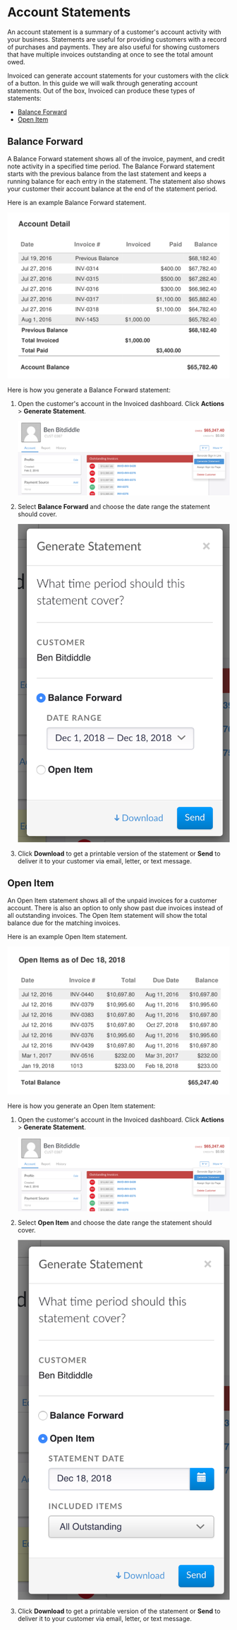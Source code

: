 # Account Statements

An account statement is a summary of a customer's account activity with your business. Statements are useful for providing customers with a record of purchases and payments. They are also useful for showing customers that have multiple invoices outstanding at once to see the total amount owed.

Invoiced can generate account statements for your customers with the click of a button. In this guide we will walk through generating account statements. Out of the box, Invoiced can produce these types of statements:

- [Balance Forward](#balance-forward)
- [Open Item](#open-item)

## Balance Forward

A Balance Forward statement shows all of the invoice, payment, and credit note activity in a specified time period. The Balance Forward statement starts with the previous balance from the last statement and keeps a running balance for each entry in the statement. The statement also shows your customer their account balance at the end of the statement period.

Here is an example Balance Forward statement.

[![Balance Forward Statement](../img/statement-example-balance-forward.png)](../img/statement-example-balance-forward.png)

Here is how you generate a Balance Forward statement:
1. Open the customer's account in the Invoiced dashboard. Click **Actions** > **Generate Statement**.

   [![View Customer Account](../img/statement-view-customer.png)](../img/statement-view-customer.png)

2. Select **Balance Forward** and choose the date range the statement should cover.

   [![Build Balance Forward Statement](../img/statement-build-balance-forward.png)](../img/statement-build-balance-forward.png)

3. Click **Download** to get a printable version of the statement or **Send** to deliver it to your customer via email, letter, or text message.

## Open Item

An Open Item statement shows all of the unpaid invoices for a customer account. There is also an option to only show past due invoices instead of all outstanding invoices. The Open Item statement will show the total balance due for the matching invoices. 

Here is an example Open Item statement.

[![Open Item Statement](../img/statement-example-open-item.png)](../img/statement-example-open-item.png)

Here is how you generate an Open Item statement:
1. Open the customer's account in the Invoiced dashboard. Click **Actions** > **Generate Statement**.

   [![View Customer Account](../img/statement-view-customer.png)](../img/statement-view-customer.png)

2. Select **Open Item** and choose the date range the statement should cover.

   [![Build Open Item Statement](../img/statement-build-open-item.png)](../img/statement-build-open-item.png)

3. Click **Download** to get a printable version of the statement or **Send** to deliver it to your customer via email, letter, or text message.
